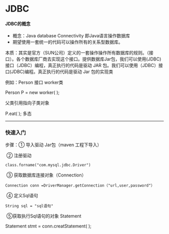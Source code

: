 # JDBC 

#### JDBC的概念

- 概念：Java  database Connectivity 即Java语言操作数据库
- 期望使用一套统一的代码可以操作所有的关系型数据库。

本质：其实是官方（SUN公司）定义的一套操作操作所有数据库的规则。（接口）。各个数据库厂商去实现这个接口。提供数据库Jar包，我们可以使用(JDBC)接口（JDBC）编程，真正执行的代码是驱动 JAR 包。我们可以使用（JDBC）接口(JDBC)编程。真正执行的代码是驱动 Jar 包的实现类

例如：Person 接口  worker类

Person P = new  worker( );

父类引用指向子类对象

P.eat( ); 多态

------

### 快速入门

步骤：① 导入驱动 Jar包（maven 工程下导入）

​			② 注册驱动

`class.forname("com.mysql.jdbc.Driver")`

​			③ 获取数据库连接对象（Connection）

`Connection conn =DriverManager.getConnection（"url,user,password"）`

​			④ 定义Sql语句

`String sql = "sql语句"`

​			⑤获取执行Sql语句的对象 Statement

Statement stmt = conn.creatStatement( );
